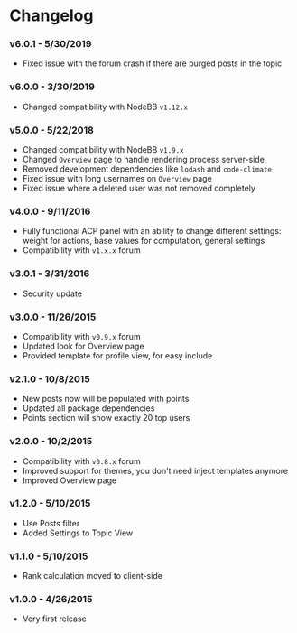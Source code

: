 # Changelog

### v6.0.1 - 5/30/2019

- Fixed issue with the forum crash if there are purged posts in the topic

### v6.0.0 - 3/30/2019

- Changed compatibility with NodeBB `v1.12.x`

### v5.0.0 - 5/22/2018

- Changed compatibility with NodeBB `v1.9.x`
- Changed `Overview` page to handle rendering process server-side
- Removed development dependencies like `lodash` and `code-climate`
- Fixed issue with long usernames on `Overview` page
- Fixed issue where a deleted user was not removed completely

### v4.0.0 - 9/11/2016

- Fully functional ACP panel with an ability to change different settings: weight for actions, base values for computation, general settings
- Compatibility with `v1.x.x` forum

### v3.0.1 - 3/31/2016

- Security update

### v3.0.0 - 11/26/2015

- Compatibility with `v0.9.x` forum
- Updated look for Overview page
- Provided template for profile view, for easy include

### v2.1.0 - 10/8/2015

- New posts now will be populated with points
- Updated all package dependencies
- Points section will show exactly 20 top users

### v2.0.0 - 10/2/2015

- Compatibility with `v0.8.x` forum
- Improved support for themes, you don't need inject templates anymore
- Improved Overview page

### v1.2.0 - 5/10/2015

- Use Posts filter
- Added Settings to Topic View

### v1.1.0 - 5/10/2015

- Rank calculation moved to client-side

### v1.0.0 - 4/26/2015

- Very first release